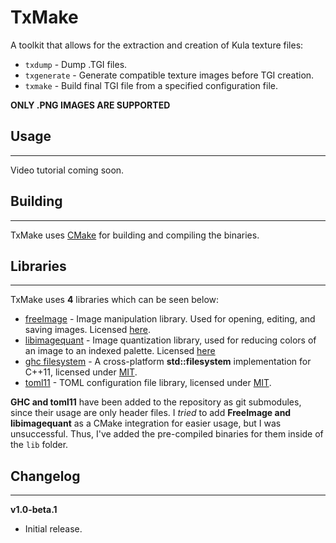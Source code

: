 # TxMake

A toolkit that allows for the extraction and creation of Kula texture files:

-   `txdump` - Dump .TGI files.
-   `txgenerate` - Generate compatible texture images before TGI creation.
-   `txmake` - Build final TGI file from a specified configuration file.

**ONLY .PNG IMAGES ARE SUPPORTED**

## Usage

---

Video tutorial coming soon.

## Building

---

TxMake uses [CMake](https://cmake.org/) for building and compiling the binaries.

## Libraries

---

TxMake uses **4** libraries which can be seen below:

-   [freeImage](https://freeimage.sourceforge.io/) - Image manipulation library. Used for opening, editing, and saving images. Licensed [here](https://freeimage.sourceforge.io/license.html).
-   [libimagequant](https://github.com/ImageOptim/libimagequant) - Image quantization library, used for reducing colors of an image to an indexed palette. Licensed [here](https://github.com/ImageOptim/libimagequant#license)
-   [ghc filesystem](https://github.com/gulrak/filesystem) - A cross-platform **std::filesystem** implementation for C++11, licensed under [MIT](https://github.com/gulrak/filesystem/blob/master/LICENSE).
-   [toml11](https://github.com/ToruNiina/toml11) - TOML configuration file library, licensed under [MIT](https://github.com/ToruNiina/toml11#licensing-terms).

**GHC and toml11** have been added to the repository as git submodules, since their usage are only header files. I _tried_ to add **FreeImage and libimagequant** as a CMake integration for easier usage, but I was unsuccessful. Thus, I've added the pre-compiled binaries for them inside of the `lib` folder.

## Changelog

---

**v1.0-beta.1**

-   Initial release.
